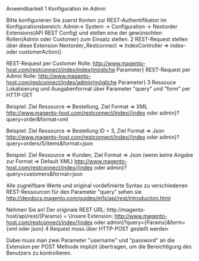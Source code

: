 Anwendbarkeit
1 Konfiguration im Admin

Bitte konfigurieren Sie zuerst Konten zur REST-Authentifikaton im Konfigurationsbereich: Admin-> System -> Configuration -> Nextorder Extensions(API REST Config) und stellen eine der gewünschten Rollen(Admin oder Customer) zum Einsatz stellen.
2 REST-Request stellen über diese Extension Nextorder_Restconnect => IndexController => index- oder customerAction()

REST-Request per Customer Rolle: http://www.magento-host.com/restconnect/index/index{mögliche Parameter}
REST-Request per Admin Rolle: http://www.magento-host.com/restconnect/index/admin{mögliche Parameter}
3 Ressouce Lokalisierung und Ausgabenformat über Parameter "query" und "form" per HTTP-GET

Beispiel: Ziel Ressource => Bestellung, Ziel Format => XML
http://www.magento-host.com/restconnect/index/{index oder admin}?query=order&format=xml

Beispiel: Ziel Ressource => Bestellung ID = 3, Ziel Format => Json
http://www.magento-host.com/restconnect/index/{index oder admin}?query=orders/5/items&format=json

Beispiel: Ziel Ressource => Kunden, Ziel Format => Json (wenn keine Angabe zur Format => Default XML)
http://www.magento-host.com/restconnect/index/{index oder admin}?query=customers&format=json

Alle zugreifbare Werte und original vordefinierte Syntax zu verschiedenen REST-Ressourcen für den Parameter "query" sehen sie http://devdocs.magento.com/guides/m1x/api/rest/introduction.html

Nehmen Sie an! Der originale REST URL: http://magento-host/api/rest/{Params} = Unsere Extension: http://www.magento-host.com/restconnect/index/{index oder admin}?query={Params}&form={xml oder json}
4 Request muss über HTTP-POST gestellt werden

Dabei muss man zwei Parameter "username" und "password" an die Extension per POST Methode implizit übertragen, um die Bereichtigung des Benutzers zu kontrollieren.
